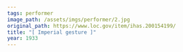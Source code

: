 ```yaml
---
tags: performer
image_path: /assets/imgs/performer/2.jpg
original_path: https://www.loc.gov/item/ihas.200154199/
title: "[ Imperial gesture ]"
year: 1933
---
```



